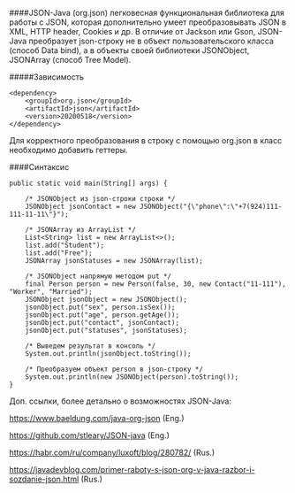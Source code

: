 ####JSON-Java (org.json) 
легковесная функциональная библиотека для работы с JSON, 
которая дополнительно умеет преобразовывать JSON в XML, 
HTTP header, Cookies и др. В отличие от Jackson или Gson, 
JSON-Java преобразует json-строку не в объект пользовательского класса 
(способ Data bind), а в объекты своей библиотеки JSONObject,
JSONArray (способ Tree Model).

#####Зависимость

    <dependency>
        <groupId>org.json</groupId>
        <artifactId>json</artifactId>
        <version>20200518</version>
    </dependency>

Для корректного преобразования в строку с помощью org.json 
в класс необходимо добавить геттеры.

####Синтаксис

    public static void main(String[] args) {

        /* JSONObject из json-строки строки */
        JSONObject jsonContact = new JSONObject("{\"phone\":\"+7(924)111-111-11-11\"}");

        /* JSONArray из ArrayList */
        List<String> list = new ArrayList<>();
        list.add("Student");
        list.add("Free");
        JSONArray jsonStatuses = new JSONArray(list);

        /* JSONObject напрямую методом put */
        final Person person = new Person(false, 30, new Contact("11-111"), "Worker", "Married");
        JSONObject jsonObject = new JSONObject();
        jsonObject.put("sex", person.isSex());
        jsonObject.put("age", person.getAge());
        jsonObject.put("contact", jsonContact);
        jsonObject.put("statuses", jsonStatuses);

        /* Выведем результат в консоль */
        System.out.println(jsonObject.toString());

        /* Преобразуем объект person в json-строку */
        System.out.println(new JSONObject(person).toString());
    }


Доп. ссылки, более детально о возможностях JSON-Java:

https://www.baeldung.com/java-org-json (Eng.)

https://github.com/stleary/JSON-java (Eng.)

https://habr.com/ru/company/luxoft/blog/280782/ (Rus.)

https://javadevblog.com/primer-raboty-s-json-org-v-java-razbor-i-sozdanie-json.html (Rus.)


